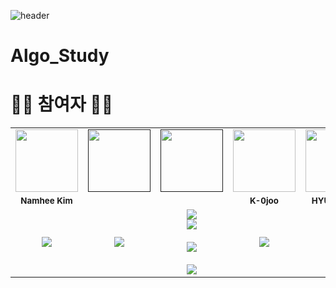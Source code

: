 
![header](https://capsule-render.vercel.app/api?type=waving&color=timeAuto&height=300&section=header&text=Algorithm%20Coding%20Study%&fontSize=50&animation=twinkling)

# Algo_Study


# 👩‍🌾 참여자 👨‍🌾
<table>
  <tr>
    <td align="center"><a href="https://github.com/nhee0410"><img src="https://avatars.githubusercontent.com/u/49919262?v=4?s=100" width="100px;" alt=""></td>
    <td align="center"><a href=""><img src="?v=4?s=100" width="100px;" alt=""></td>
    <td align="center"><a href=""><img src="?v=4?s=100" width="100px;" alt=""></td>
    <td align="center"><a href="https://github.com/K-0joo"><img src="https://avatars.githubusercontent.com/u/83263735?v=4?s=100" width="100px;" alt=""></td>  
    <td align="center"><a href="https://github.com/Hyun-Jiii"><img src="https://avatars.githubusercontent.com/u/81578775?v=4?s=100" width="100px;" alt=""></td>
  </tr>
  <tr>
    <td align="center"><sub><b>Namhee Kim</b></td>
    <td align="center"><sub><b></b></td>
    <td align="center"><sub><b></b></td>
    <td align="center"><sub><b>K-0joo</b></td>
    <td align="center"><sub><b>HYUNJI KIM</b></td>
  </tr>
  <tr>
    <td align="center"><img src="https://img.shields.io/badge/java-%23ED8B00.svg?style=flat-square&logo=java&logoColor=white"/>
    <td align="center"><img src="https://img.shields.io/badge/c++-%2300599C.svg?style=flat-square&logo=c%2B%2B&logoColor=white"/>
    <td align="center"><img src="https://img.shields.io/badge/c-%2300599C.svg?style=flat-square&logo=c&logoColor=white"/><br><img src="https://img.shields.io/badge/c++-%2300599C.svg?style=flat-square&logo=c%2B%2B&logoColor=white" style="height : auto; margin-left : 10px; margin-right : 10px;"/></br><br><img src="https://img.shields.io/badge/c%23-%23239120.svg?style=for-the-badge&logo=c-sharp&logoColor=white" style="height : auto; margin-left : 10px; margin-right : 10px;"/></br><br><img src="https://img.shields.io/badge/python-3670A0?style=for-the-badge&logo=python&logoColor=ffdd54" style="height : auto; margin-left : 10px; margin-right : 10px;"/></br>
    <td align="center"><img src="https://img.shields.io/badge/java-%23ED8B00.svg?style=for-the-badge&logo=java&logoColor=white" style="height : auto; margin-left : 10px; margin-right : 10px;"/>
    <td align="center"><img src="https://img.shields.io/badge/java-%23ED8B00.svg?style=for-the-badge&logo=java&logoColor=white" style="height : auto; margin-left : 10px; margin-right : 10px;"/>
  </tr>
  
  

